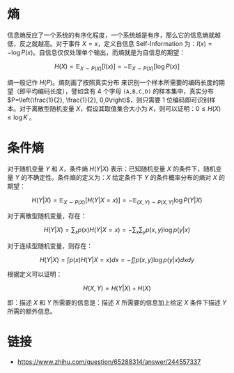 # 熵

信息熵反应了一个系统的有序化程度，一个系统越是有序，那么它的信息熵就越低，反之就越高。对于事件 $X=x$，定义自信息 Self-Information 为：$I(x)=-\log P(x)$。自信息仅仅处理单个输出，而熵就是为自信息的期望：

$$
H(X)=\mathbb{E}_{X \sim P(X)}[I(x)]=-\mathbb{E}_{X \sim P(X)}[\log P(x)]
$$

熵一般记作 $H(P)$。熵刻画了按照真实分布 来识别一个样本所需要的编码长度的期望（即平均编码长度），譬如含有 4 个字母 `(A,B,C,D)` 的样本集中，真实分布 $P=\left(\frac{1}{2}, \frac{1}{2}, 0,0\right)$，则只需要 1 位编码即可识别样本。对于离散型随机变量 $X$，假设其取值集合大小为 $K$，则可以证明：$0 \leq H(X) \leq \log K$ 。

# 条件熵

对于随机变量 $Y$ 和 $X$，条件熵 $H(Y|X)$ 表示：已知随机变量 $X$ 的条件下，随机变量 $Y$ 的不确定性。条件熵的定义为：$X$ 给定条件下 $Y$ 的条件概率分布的熵对 $X$ 的期望：

$$
H(Y | X)=\mathbb{E}_{X \sim P(X)}[H(Y | X=x)]=-\mathbb{E}_{(X, Y) \sim P(X, Y)} \log P(Y | X)
$$

对于离散型随机变量，存在：

$$
H(Y | X)=\sum_{x} p(x) H(Y | X=x)=-\sum_{x} \sum_{y} p(x, y) \log p(y | x)
$$

对于连续型随机变量，则存在：

$$
H(Y | X)=\int p(x) H(Y | X=x) d x=-\iint p(x, y) \log p(y | x) d x d y
$$

根据定义可以证明：

$$
H(X, Y)=H(Y | X)+H(X)
$$

即：描述 $X$ 和 $Y$ 所需要的信息是：描述 $X$ 所需要的信息加上给定 $X$ 条件下描述 $Y$ 所需的额外信息。

# 链接

- https://www.zhihu.com/question/65288314/answer/244557337
